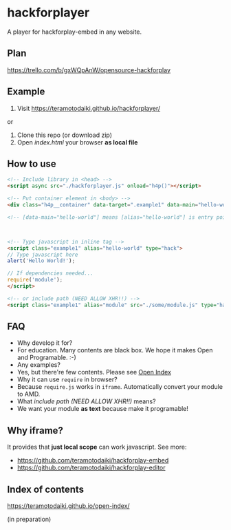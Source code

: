 # hackforplayer
A player for hackforplay-embed in any website.


## Plan

https://trello.com/b/gxWQpAnW/opensource-hackforplay


## Example

1. Visit https://teramotodaiki.github.io/hackforplayer/

or

1. Clone this repo (or download zip)
2. Open *index.html* your browser **as local file**


## How to use

```html
<!-- Include library in <head> -->
<script async src="./hackforplayer.js" onload="h4p()"></script>

<!-- Put container element in <body> -->
<div class="h4p__container" data-target=".example1" data-main="hello-world"></div>

<!-- [data-main="hello-world"] means [alias="hello-world"] is entry point -->



<!-- Type javascript in inline tag -->
<script class="example1" alias="hello-world" type="hack">
// Type javascript here
alert('Hello World!');

// If dependencies needed...
require('module');
</script>

<!-- or include path (NEED ALLOW XHR!!) -->
<script class="example1" alias="module" src="./some/module.js" type="hack"></script>

```


## FAQ

- Why develop it for?
 - For education. Many contents are black box. We hope it makes Open and Programable. :-)
- Any examples?
 - Yes, but there're few contents. Please see [Open Index](https://teramotodaiki.github.io/open-index/)
- Why it can use `require` in browser?
 - Because `require.js` works in `iframe`. Automatically convert your module to AMD.
- What *include path (NEED ALLOW XHR!!)* means?
 - We want your module **as text** because make it programable!


## Why iframe?

It provides that **just local scope** can work javascript.
See more:

- https://github.com/teramotodaiki/hackforplay-embed
- https://github.com/teramotodaiki/hackforplay-editor


## Index of contents

https://teramotodaiki.github.io/open-index/

(in preparation)

